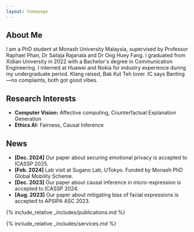 ```yaml
---
layout: homepage
---
```


## About Me

I am a PhD student at Monash University Malaysia, supervised by Professor Raphael Phan, Dr Sailaja Rajanala and Dr Ong Huey Fang. I graduated from Xidian University in 2022 with a Bachelor's degree in Communication Engineering. I interned at Huawei and Nokia for industry experience during my undergraduate period. Klang raised, Bak Kut Teh lover. IC says Banting—no complaints, both got good vibes.

## Research Interests

- **Computer Vision:** Affective computing, Counterfactual Explanation Generation
- **Ethics AI:** Fairness, Causal Inference

## News

- **[Dec. 2024]** Our paper about securing emotional privacy is accepted to ICASSP 2025.
- **[Feb. 2024]** Lab visit at Sugano Lab, UTokyo. Funded by Monash PhD Global Mobility Scheme.
- **[Dec. 2023]** Our paper about causal inference in micro-expression is accepted to ICASSP 2024.
- **[Aug. 2023]** Our paper about mitigating bias of facial expressions is accepted to APSIPA ASC 2023.

{% include_relative _includes/publications.md %}

{% include_relative _includes/services.md %}
